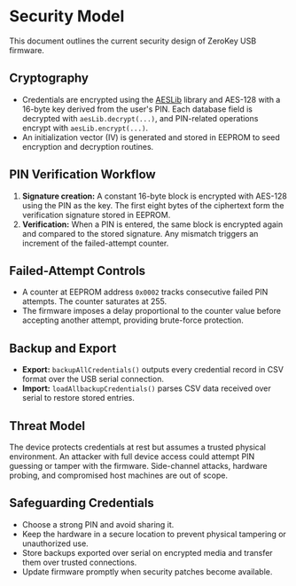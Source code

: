 # Security Model

This document outlines the current security design of ZeroKey USB firmware.

## Cryptography

* Credentials are encrypted using the [AESLib](../ZerokeyOS/libraries/AESLib) library and AES-128 with a 16-byte key derived from the user's PIN. Each database field is decrypted with `aesLib.decrypt(...)`, and PIN-related operations encrypt with `aesLib.encrypt(...)`.
* An initialization vector (IV) is generated and stored in EEPROM to seed encryption and decryption routines.

## PIN Verification Workflow

1. **Signature creation:** A constant 16-byte block is encrypted with AES-128 using the PIN as the key. The first eight bytes of the ciphertext form the verification signature stored in EEPROM.
2. **Verification:** When a PIN is entered, the same block is encrypted again and compared to the stored signature. Any mismatch triggers an increment of the failed-attempt counter.

## Failed-Attempt Controls

* A counter at EEPROM address `0x0002` tracks consecutive failed PIN attempts. The counter saturates at 255.
* The firmware imposes a delay proportional to the counter value before accepting another attempt, providing brute-force protection.

## Backup and Export

* **Export:** `backupAllCredentials()` outputs every credential record in CSV format over the USB serial connection.
* **Import:** `loadAllbackupCredentials()` parses CSV data received over serial to restore stored entries.

## Threat Model

The device protects credentials at rest but assumes a trusted physical environment. An attacker with full device access could attempt PIN guessing or tamper with the firmware. Side-channel attacks, hardware probing, and compromised host machines are out of scope.

## Safeguarding Credentials

* Choose a strong PIN and avoid sharing it.
* Keep the hardware in a secure location to prevent physical tampering or unauthorized use.
* Store backups exported over serial on encrypted media and transfer them over trusted connections.
* Update firmware promptly when security patches become available.
